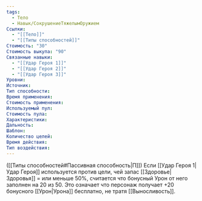 ```yaml
---
tags:
  - Тело
  - Навык/СокрушениеТяжелымОружием
Ссылки:
  - "[[Тело]]"
  - "[[Типы способностей]]"
Стоимость: "30"
Стоимость выкупа: "90"
Связанные навыки:
  - "[[Удар Героя 1]]"
  - "[[Удар Героя 2]]"
  - "[[Удар Героя 3]]"
Уровни:
Источник:
Тип способности:
Время применения:
Стоимость применения:
Используемый пул:
Стоимость пула:
Характеристики:
Дальность:
Шаблон:
Количество целей:
Время действия:
Тип воздействия:
---
```

([[Типы способностей#Пассивная способность|П]]) Если [[Удар Героя 1|Удар Героя]] используется против цели, чей запас [[Здоровье|Здоровья]] = или меньше 50%, считается что бонусный Урон от него заполнен на 20 из 50. Это означает что персонаж получает +20 бонусного [[Урон|Урона]] бесплатно, не тратя [[Выносливость]]. 